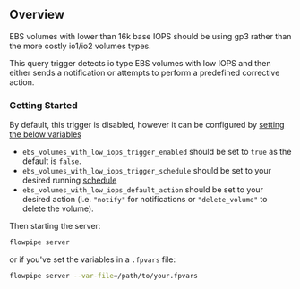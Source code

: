## Overview

EBS volumes with lower than 16k base IOPS should be using gp3 rather than the more costly io1/io2 volumes types.

This query trigger detects io type EBS volumes with low IOPS and then either sends a notification or attempts to perform a predefined corrective action.

### Getting Started

By default, this trigger is disabled, however it can be configured by [setting the below variables](https://flowpipe.io/docs/build/mod-variables#passing-input-variables)
- `ebs_volumes_with_low_iops_trigger_enabled` should be set to `true` as the default is `false`.
- `ebs_volumes_with_low_iops_trigger_schedule` should be set to your desired running [schedule](https://flowpipe.io/docs/flowpipe-hcl/trigger/schedule#more-examples)
- `ebs_volumes_with_low_iops_default_action` should be set to your desired action (i.e. `"notify"` for notifications or `"delete_volume"` to delete the volume).

Then starting the server:
```sh
flowpipe server
```

or if you've set the variables in a `.fpvars` file:
```sh
flowpipe server --var-file=/path/to/your.fpvars
```